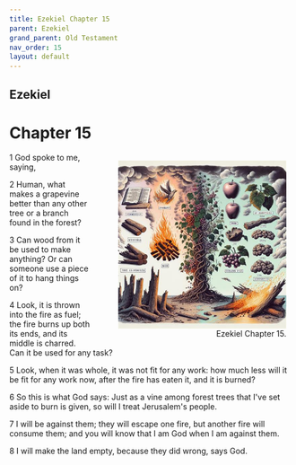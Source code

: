 ```yaml
---
title: Ezekiel Chapter 15
parent: Ezekiel
grand_parent: Old Testament
nav_order: 15
layout: default
---
```


## Ezekiel

# Chapter 15

<figure style="float: right; margin-right: 10px;">
    <img src="/assets/Image/Ezekiel/500/15.jpg" alt="Ezekiel Chapter 15" style="width: 300px; height: 300px; float: right;padding-left: 10px;"/>
    <figcaption style="clear: both;text-align: right;">Ezekiel Chapter 15.</figcaption>
</figure>
1 God spoke to me, saying,

2 Human, what makes a grapevine better than any other tree or a branch found in the forest?

3 Can wood from it be used to make anything? Or can someone use a piece of it to hang things on?

4 Look, it is thrown into the fire as fuel; the fire burns up both its ends, and its middle is charred. Can it be used for any task?

5 Look, when it was whole, it was not fit for any work: how much less will it be fit for any work now, after the fire has eaten it, and it is burned?

6 So this is what God says: Just as a vine among forest trees that I've set aside to burn is given, so will I treat Jerusalem's people.

7 I will be against them; they will escape one fire, but another fire will consume them; and you will know that I am God when I am against them.

8 I will make the land empty, because they did wrong, says God.


